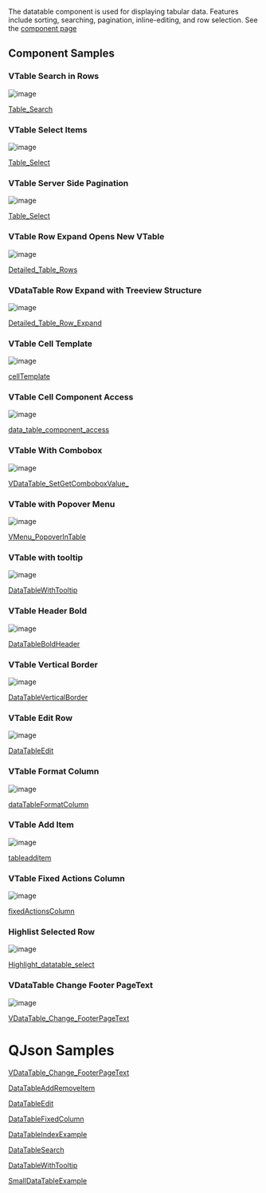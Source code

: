 The datatable component is used for displaying tabular data. Features include sorting, searching, pagination, inline-editing, and row selection. See the [component page](https://vuetifyjs.com/en/components/data-tables/)
## Component Samples

### VTable Search in Rows
![image](https://cdn.softtech.com.tr/ngsp-quick/nemo/dev/mdImages/VDatatable/vdatatable1.png)


<a href="https://studio.onplateau.com/quick/?q=/quick/qjsons/Table_Search.qjson"  target="_blank">Table_Search</a>

### VTable Select Items
![image](https://cdn.softtech.com.tr/ngsp-quick/nemo/dev/mdImages/VDatatable/vdatatable3.png)

<a href="https://studio.onplateau.com/quick/?q=/quick/qjsons/Table_Select.qjson"  target="_blank">Table_Select</a>


### VTable Server Side Pagination
![image](https://cdn.softtech.com.tr/ngsp-quick/nemo/dev/mdImages/VDatatable/vdatatable4.png)

<a href="https://studio.onplateau.com/quick/?q=/quick/qjsons/Table_Select.qjson"  target="_blank">Table_Select</a>

### VTable Row Expand Opens New VTable
![image](https://cdn.softtech.com.tr/ngsp-quick/nemo/dev/mdImages/VDatatable/vdatatable5.png)

<a href="https://studio.onplateau.com/quick/?q=/quick/qjsons/Detailed_Table_Rows.qjson"  target="_blank">Detailed_Table_Rows</a>


### VDataTable Row Expand with Treeview Structure
![image](https://cdn.softtech.com.tr/ngsp-quick/nemo/dev/mdImages/VDatatable/vdatatable6.png)

<a href="https://studio.onplateau.com/quick/?q=/quick/qjsons/Detailed_Table_Row_Expand.qjson"  target="_blank">Detailed_Table_Row_Expand</a>


### VTable Cell Template
![image](https://cdn.softtech.com.tr/ngsp-quick/nemo/dev/mdImages/VDatatable/vdatatable7.png)

<a href="https://studio.onplateau.com/quick/?q=/quick/qjsons/cellTemplate.qjson"  target="_blank">cellTemplate</a>


### VTable Cell Component Access
![image](https://cdn.softtech.com.tr/ngsp-quick/nemo/dev/mdImages/VDatatable/vdatatable8.png)

<a href="https://studio.onplateau.com/quick/?q=/quick/qjsons/data_table_component_access.qjson"  target="_blank">data_table_component_access</a>


### VTable With Combobox
![image](https://cdn.softtech.com.tr/ngsp-quick/nemo/dev/mdImages/VDatatable/vdatatable9.png)

<a href="https://studio.onplateau.com/quick/?q=/quick/qjsons/VDataTable_SetGetComboboxValue_.qjson"  target="_blank">VDataTable_SetGetComboboxValue_</a>




### VTable with Popover Menu
![image](https://cdn.softtech.com.tr/ngsp-quick/nemo/dev/mdImages/VDatatable/vdatatable10.png)

<a href="https://studio.onplateau.com/quick/?q=/quick/qjsons/VMenu_PopoverInTable.qjson"  target="_blank">VMenu_PopoverInTable</a>

### VTable with tooltip
![image](https://cdn.softtech.com.tr/ngsp-quick/nemo/dev/mdImages/VDatatable/vdatatable11.png)

<a href="https://studio.onplateau.com/quick/?q=/quick/qjsons/DataTableWithTooltip.qjson"  target="_blank">DataTableWithTooltip</a>


### VTable Header Bold
![image](https://cdn.softtech.com.tr/ngsp-quick/nemo/dev/mdImages/VDatatable/vdatatable12.png)

<a href="https://studio.onplateau.com/quick/?q=/quick/qjsons/DataTableBoldHeader.qjson"  target="_blank">DataTableBoldHeader</a>


### VTable Vertical Border
![image](https://cdn.softtech.com.tr/ngsp-quick/nemo/dev/mdImages/VDatatable/vdatatable13.png)

<a href="https://studio.onplateau.com/quick/?q=/quick/qjsons/DataTableVerticalBorder.qjson"  target="_blank">DataTableVerticalBorder</a>


### VTable Edit Row
![image](https://cdn.softtech.com.tr/ngsp-quick/nemo/dev/mdImages/VDatatable/vdatatable14.png)

<a href="https://studio.onplateau.com/quick/?q=/quick/qjsons/DataTableEdit.qjson"  target="_blank">DataTableEdit</a>


### VTable Format Column
![image](https://cdn.softtech.com.tr/ngsp-quick/nemo/dev/mdImages/VDatatable/vdatatable15.png)

<a href="https://studio.onplateau.com/quick/?q=/quick/qjsons/dataTableFormatColumn.qjson"  target="_blank">dataTableFormatColumn</a>

### VTable Add Item
![image](https://cdn.softtech.com.tr/ngsp-quick/nemo/dev/mdImages/VDatatable/vdatatable16.png)

<a href="https://studio.onplateau.com/quick/?q=/quick/qjsons/tableadditem.qjson"  target="_blank">tableadditem</a>



### VTable Fixed Actions Column
![image](https://cdn.softtech.com.tr/ngsp-quick/nemo/dev/mdImages/VDatatable/vdatatable17.png)

<a href="https://studio.onplateau.com/quick/?q=/quick/qjsons/fixedActionsColumn.qjson"  target="_blank">fixedActionsColumn</a>


### Highlist Selected Row
![image](https://cdn.softtech.com.tr/ngsp-quick/nemo/dev/mdImages/VDatatable/vdatadatable18.png)

<a href="https://studio.onplateau.com/quick/?q=/quick/qjsons/Highlight_datatable_select.qjson"  target="_blank">Highlight_datatable_select</a>


### VDataTable Change Footer PageText
![image](https://cdn.softtech.com.tr/ngsp-quick/nemo/dev/mdImages/VDatatable/vdatadatable19.png)

<a href="https://studio.onplateau.com/quick/?q=/quick/qjsons/VDataTable_Change_FooterPageText.qjson"  target="_blank">VDataTable_Change_FooterPageText</a>


# QJson Samples

<a href="https://studio.onplateau.com/quick/?q=/quick/qjsons/VDataTableIconExample.qjson"  target="_blank">VDataTable_Change_FooterPageText</a>

<a href="https://studio.onplateau.com/quick/?q=/quick/qjsons/DataTableAddRemoveItem.qjson"  target="_blank">DataTableAddRemoveItem</a>

<a href="https://studio.onplateau.com/quick/?q=/quick/qjsons/DataTableEdit.qjson"  target="_blank">DataTableEdit</a>

<a href="https://studio.onplateau.com/quick/?q=/quick/qjsons/DataTableFixedColumn.qjson"  target="_blank">DataTableFixedColumn</a>

<a href="https://studio.onplateau.com/quick/?q=/quick/qjsons/DataTableIndexExample.qjson"  target="_blank">DataTableIndexExample</a>

<a href="https://studio.onplateau.com/quick/?q=/quick/qjsons/DataTableSearch.qjson"  target="_blank">DataTableSearch</a>

<a href="https://studio.onplateau.com/quick/?q=/quick/qjsons/DataTableWithTooltip.qjson"  target="_blank">DataTableWithTooltip</a>

<a href="https://studio.onplateau.com/quick/?q=/quick/qjsons/SmallDataTableExample.qjson"  target="_blank">SmallDataTableExample</a>
